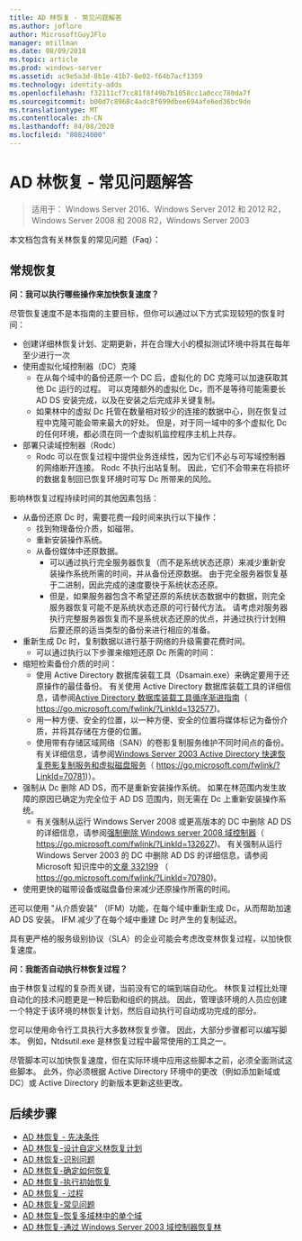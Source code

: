 ```yaml
---
title: AD 林恢复 - 常见问题解答
ms.author: joflore
author: MicrosoftGuyJFlo
manager: mtillman
ms.date: 08/09/2018
ms.topic: article
ms.prod: windows-server
ms.assetid: ac9e5a3d-8b1e-41b7-8e02-f64b7acf1359
ms.technology: identity-adds
ms.openlocfilehash: f32111cf7cc81f8f49b7b1058cc1a0ccc780da7f
ms.sourcegitcommit: b00d7c8968c4adc8f699dbee694afe6ed36bc9de
ms.translationtype: MT
ms.contentlocale: zh-CN
ms.lasthandoff: 04/08/2020
ms.locfileid: "80824000"
---
```

# <a name="ad-forest-recovery---faq"></a>AD 林恢复 - 常见问题解答

>适用于： Windows Server 2016、Windows Server 2012 和 2012 R2，Windows Server 2008 和 2008 R2，Windows Server 2003

本文档包含有关林恢复的常见问题（Faq）：  

## <a name="general-recovery"></a>常规恢复

**问：我可以执行哪些操作来加快恢复速度？**

尽管恢复速度不是本指南的主要目标，但你可以通过以下方式实现较短的恢复时间：  
  
- 创建详细林恢复计划、定期更新，并在合理大小的模拟测试环境中将其在每年至少进行一次  
- 使用虚拟化域控制器（DC）克隆  
   - 在从每个域中的备份还原一个 DC 后，虚拟化的 DC 克隆可以加速获取其他 Dc 运行的过程。 可以克隆额外的虚拟化 Dc，而不是等待可能需要长 AD DS 安装完成，以及在安装之后完成非关键复制。  
   - 如果林中的虚拟 Dc 托管在数量相对较少的连接的数据中心，则在恢复过程中克隆可能会带来最大的好处。 但是，对于同一域中的多个虚拟化 Dc 的任何环境，都必须在同一个虚拟机监控程序主机上共存。  
- 部署只读域控制器（Rodc）  
   - Rodc 可以在恢复过程中提供业务连续性，因为它们不必与可写域控制器的网络断开连接。 Rodc 不执行出站复制。 因此，它们不会带来在将损坏的数据复制回已恢复环境时可写 Dc 所带来的风险。  
  
影响林恢复过程持续时间的其他因素包括：  
  
- 从备份还原 Dc 时，需要花费一段时间来执行以下操作：  
   - 找到物理备份介质，如磁带。  
   - 重新安装操作系统。  
   - 从备份媒体中还原数据。  
      - 可以通过执行完全服务器恢复（而不是系统状态还原）来减少重新安装操作系统所需的时间，并从备份还原数据。 由于完全服务器恢复基于二进制，因此完成的速度要快于系统状态还原。  
      - 但是，如果服务器包含不希望还原的系统状态数据中的数据，则完全服务器恢复可能不是系统状态还原的可行替代方法。 请考虑对服务器执行完整服务器恢复而不是系统状态还原的优点，并通过执行计划稍后要还原的适当类型的备份来进行相应的准备。  
- 重新生成 Dc 时，复制数据以进行基于网络的升级需要花费时间。  
   - 可以通过执行以下步骤来缩短还原 Dc 所需的时间：  
- 缩短检索备份介质的时间：  
   - 使用 Active Directory 数据库装载工具（Dsamain.exe）来确定要用于还原操作的最佳备份。 有关使用 Active Directory 数据库装载工具的详细信息，请参阅[Active Directory 数据库装载工具循序渐进指南](https://go.microsoft.com/fwlink/?LinkId=132577)（ https://go.microsoft.com/fwlink/?LinkId=132577)。  
   - 用一种方便、安全的位置，以一种方便、安全的位置将媒体标记为备份介质，并将其存储在方便的位置。  
   - 使用带有存储区域网络（SAN）的卷影复制服务维护不同时间点的备份。 有关详细信息，请参阅[Windows Server 2003 Active Directory 快速恢复卷影复制服务和虚拟磁盘服务](https://go.microsoft.com/fwlink/?LinkId=70781)（ https://go.microsoft.com/fwlink/?LinkId=70781)）。  
- 强制从 Dc 删除 AD DS，而不是重新安装操作系统。 如果在林范围内发生故障的原因已确定为完全位于 AD DS 范围内，则无需在 Dc 上重新安装操作系统。  
   - 有关强制从运行 Windows Server 2008 或更高版本的 DC 中删除 AD DS 的详细信息，请参阅[强制删除 Windows server 2008 域控制器](https://go.microsoft.com/fwlink/?LinkId=132627)（ https://go.microsoft.com/fwlink/?LinkId=132627)。 有关强制从运行 Windows Server 2003 的 DC 中删除 AD DS 的详细信息，请参阅 Microsoft 知识库中的[文章 332199](https://go.microsoft.com/fwlink/?LinkId=70780) （ https://go.microsoft.com/fwlink/?LinkId=70780)。  
- 使用更快的磁带设备或磁盘备份来减少还原操作所需的时间。  
  
还可以使用 "从介质安装" （IFM）功能，在每个域中重新生成 Dc，从而帮助加速 AD DS 安装。 IFM 减少了在每个域中重建 Dc 时产生的复制延迟。  
  
具有更严格的服务级别协议（SLA）的企业可能会考虑改变林恢复过程，以加快恢复速度。  
  
**问：我能否自动执行林恢复过程？**

由于林恢复过程的复杂而关键，当前没有它的端到端自动化。 林恢复过程比处理自动化的技术问题更是一种后勤和组织的挑战。 因此，管理该环境的人员应创建一个特定于该环境的林恢复计划，然后自动执行可自动成功完成的部分。  
  
您可以使用命令行工具执行大多数林恢复步骤。 因此，大部分步骤都可以编写脚本。 例如，Ntdsutil.exe 是林恢复过程中最常使用的工具之一。  
  
尽管脚本可以加快恢复速度，但在实际环境中应用这些脚本之前，必须全面测试这些脚本。 此外，你必须根据 Active Directory 环境中的更改（例如添加新域或 DC）或 Active Directory 的新版本更新这些更改。

## <a name="next-steps"></a>后续步骤

- [AD 林恢复 - 先决条件](AD-Forest-Recovery-Prerequisties.md)  
- [AD 林恢复-设计自定义林恢复计划](AD-Forest-Recovery-Devising-a-Plan.md)  
- [AD 林恢复-识别问题](AD-Forest-Recovery-Identify-the-Problem.md)
- [AD 林恢复-确定如何恢复](AD-Forest-Recovery-Determine-how-to-Recover.md)
- [AD 林恢复-执行初始恢复](AD-Forest-Recovery-Perform-initial-recovery.md)  
- [AD 林恢复 - 过程](AD-Forest-Recovery-Procedures.md)  
- [AD 林恢复-常见问题](AD-Forest-Recovery-FAQ.md)  
- [AD 林恢复-恢复多域林中的单个域](AD-Forest-Recovery-Single-Domain-in-Multidomain-Recovery.md)  
- [AD 林恢复-通过 Windows Server 2003 域控制器恢复林](AD-Forest-Recovery-Windows-Server-2003.md)  
